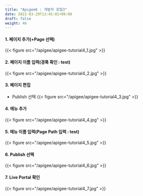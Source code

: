 ```yaml
---
title: "Apigee6 : 개발자 포털3"
date: 2022-03-29T13:45:01+09:00
draft: false
weight: 46
---
```


#### 1. 페이지 추가(+Page 선택)
{{< figure src="/apigee/apigee-tutorial4_1.jpg" >}}

#### 2. 페이지 이름 입력(경록 확인 : test)
{{< figure src="/apigee/apigee-tutorial4_2.jpg" >}}

#### 3. 페이지 편집
- Publish 선택
{{< figure src="/apigee/apigee-tutorial4_3.jpg" >}}

#### 4. 메뉴 추가
{{< figure src="/apigee/apigee-tutorial4_4.jpg" >}}

#### 5. 메뉴 이름 입력(Page Path 입력 : test)
{{< figure src="/apigee/apigee-tutorial4_5.jpg" >}}

#### 6. Publish 선택
{{< figure src="/apigee/apigee-tutorial4_6.jpg" >}}

#### 7. Live Portal 확인
{{< figure src="/apigee/apigee-tutorial4_7.jpg" >}}

